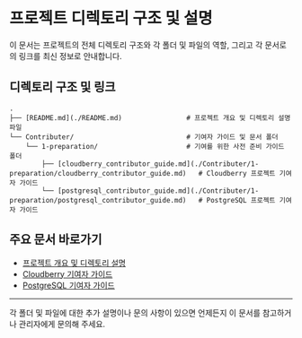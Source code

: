 # 프로젝트 디렉토리 구조 및 설명

이 문서는 프로젝트의 전체 디렉토리 구조와 각 폴더 및 파일의 역할, 그리고 각 문서로의 링크를 최신 정보로 안내합니다.

## 디렉토리 구조 및 링크

```
.
├── [README.md](./README.md)                # 프로젝트 개요 및 디렉토리 설명 파일
└── Contributer/                            # 기여자 가이드 및 문서 폴더
    └── 1-preparation/                      # 기여를 위한 사전 준비 가이드 폴더
        ├── [cloudberry_contributor_guide.md](./Contributer/1-preparation/cloudberry_contributor_guide.md)   # Cloudberry 프로젝트 기여자 가이드
        └── [postgresql_contributor_guide.md](./Contributer/1-preparation/postgresql_contributor_guide.md)   # PostgreSQL 프로젝트 기여자 가이드
```

## 주요 문서 바로가기

- [프로젝트 개요 및 디렉토리 설명](./README.md)
- [Cloudberry 기여자 가이드](./Contributer/1-preparation/cloudberry_contributor_guide.md)
- [PostgreSQL 기여자 가이드](./Contributer/1-preparation/postgresql_contributor_guide.md)

---

각 폴더 및 파일에 대한 추가 설명이나 문의 사항이 있으면 언제든지 이 문서를 참고하거나 관리자에게 문의해 주세요.
